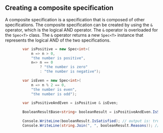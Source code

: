 ﻿
## Creating a composite specification

A composite specification is a specification that is composed of other specifications. The composite specification can be created by using the `&` operator, which is the logical AND operator. The `&` operator is overloaded for the `Spec<T>` class. The `&` operator returns a new `Spec<T>` instance that represents the logical AND of the two specifications.
```csharp
        var isPositive = new Spec<int>(
            n => n > 0,
            "the number is positive",
            n=> n == 0
                ? "the number is zero"
                : "the number is negative");
        
        var isEven = new Spec<int>(
            n => n % 2 == 0,
            "the number is even",
            "the number is odd");
        
        var isPositiveAndEven = isPositive & isEven;
        
        BooleanResultBase<string> booleanResult = isPositiveAndEven.IsSatisfiedBy(2);
        
        Console.WriteLine(booleanResult.IsSatisfied); // output is: true
        Console.WriteLine(string.Join(", ", booleanResult.Reasons)); // output is: the number is positive, the number is even
```

